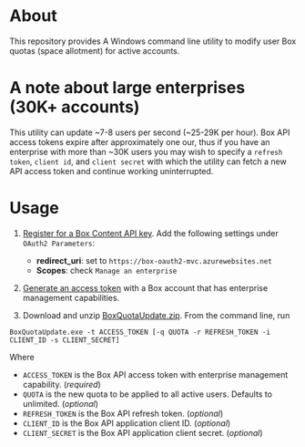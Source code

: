 # About
This repository provides A Windows command line utility to modify user Box quotas (space allotment) for active accounts. 

# A note about large enterprises (30K+ accounts)
This utility can update ~7-8 users per second (~25-29K per hour). Box API access tokens expire after approximately one our, thus if you have an enterprise with more than ~30K users you may wish to specify a `refresh token`, `client id`, and `client secret` with which the utility can fetch a new API access token and continue working uninterrupted.

# Usage
1. [Register for a Box Content API key](https://iu.app.box.com/developers/services/edit/). Add the following settings under `OAuth2 Parameters`:
   + **redirect_uri**: set to `https://box-oauth2-mvc.azurewebsites.net`
   + **Scopes**: check `Manage an enterprise`

2. [Generate an access token](https://box-oauth2-mvc.azurewebsites.net/) with a Box account that has enterprise management capabilities.

3. Download and unzip [BoxQuotaUpdate.zip](https://github.com/box-community/update-quota/blob/master/artifacts/BoxQuotaUpdate.zip). From the command line, run

`BoxQuotaUpdate.exe -t ACCESS_TOKEN [-q QUOTA -r REFRESH_TOKEN -i CLIENT_ID -s CLIENT_SECRET]`

Where 
+ `ACCESS_TOKEN` is the Box API access token with enterprise management capability. (*required*)
+ `QUOTA` is the new quota to be applied to all active users. Defaults to unlimited. (*optional*)
+ `REFRESH_TOKEN` is the Box API refresh token. (*optional*)
+ `CLIENT_ID` is the Box API application client ID. (*optional*)
+ `CLIENT_SECRET` is the Box API application client secret. (*optional*)
